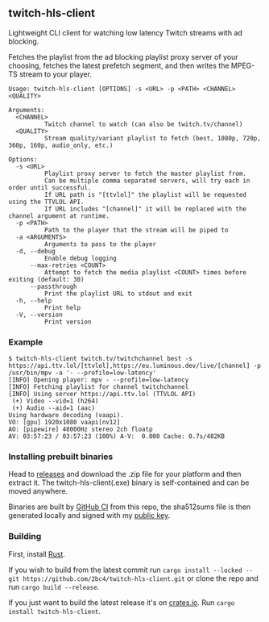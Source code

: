 ## twitch-hls-client
Lightweight CLI client for watching low latency Twitch streams with ad blocking.

Fetches the playlist from the ad blocking playlist proxy server of your choosing, fetches the latest prefetch segment, and then writes the MPEG-TS stream to your player.

```
Usage: twitch-hls-client [OPTIONS] -s <URL> -p <PATH> <CHANNEL> <QUALITY>

Arguments:
  <CHANNEL>
          Twitch channel to watch (can also be twitch.tv/channel)
  <QUALITY>
          Stream quality/variant playlist to fetch (best, 1080p, 720p, 360p, 160p, audio_only, etc.)

Options:
  -s <URL>
          Playlist proxy server to fetch the master playlist from.
          Can be multiple comma separated servers, will try each in order until successful.
          If URL path is "[ttvlol]" the playlist will be requested using the TTVLOL API.
          If URL includes "[channel]" it will be replaced with the channel argument at runtime.
  -p <PATH>
          Path to the player that the stream will be piped to
  -a <ARGUMENTS>
          Arguments to pass to the player
  -d, --debug
          Enable debug logging
      --max-retries <COUNT>
          Attempt to fetch the media playlist <COUNT> times before exiting (default: 30)
      --passthrough
          Print the playlist URL to stdout and exit
  -h, --help
          Print help
  -V, --version
          Print version
```

### Example
```
$ twitch-hls-client twitch.tv/twitchchannel best -s https://api.ttv.lol/[ttvlol],https://eu.luminous.dev/live/[channel] -p /usr/bin/mpv -a '- --profile=low-latency'
[INFO] Opening player: mpv - --profile=low-latency
[INFO] Fetching playlist for channel twitchchannel
[INFO] Using server https://api.ttv.lol (TTVLOL API)
 (+) Video --vid=1 (h264)
 (+) Audio --aid=1 (aac)
Using hardware decoding (vaapi).
VO: [gpu] 1920x1080 vaapi[nv12]
AO: [pipewire] 48000Hz stereo 2ch floatp
AV: 03:57:23 / 03:57:23 (100%) A-V:  0.000 Cache: 0.7s/482KB
```

### Installing prebuilt binaries
Head to [releases](https://github.com/2bc4/twitch-hls-client/releases/latest) and download the .zip file for your platform and then extract it. The twitch-hls-client(.exe) binary is self-contained and can be moved anywhere.

Binaries are built by [GitHub CI](https://github.com/2bc4/twitch-hls-client/actions/workflows/release.yaml) from this repo, the sha512sums file is then generated locally and signed with my [public key](https://github.com/2bc4/2bc4).

### Building
First, install [Rust](https://rustup.rs).

If you wish to build from the latest commit run `cargo install --locked --git https://github.com/2bc4/twitch-hls-client.git` or clone the repo and run `cargo build --release`.

If you just want to build the latest release it's on [crates.io](https://crates.io/crates/twitch-hls-client). Run `cargo install twitch-hls-client`.
